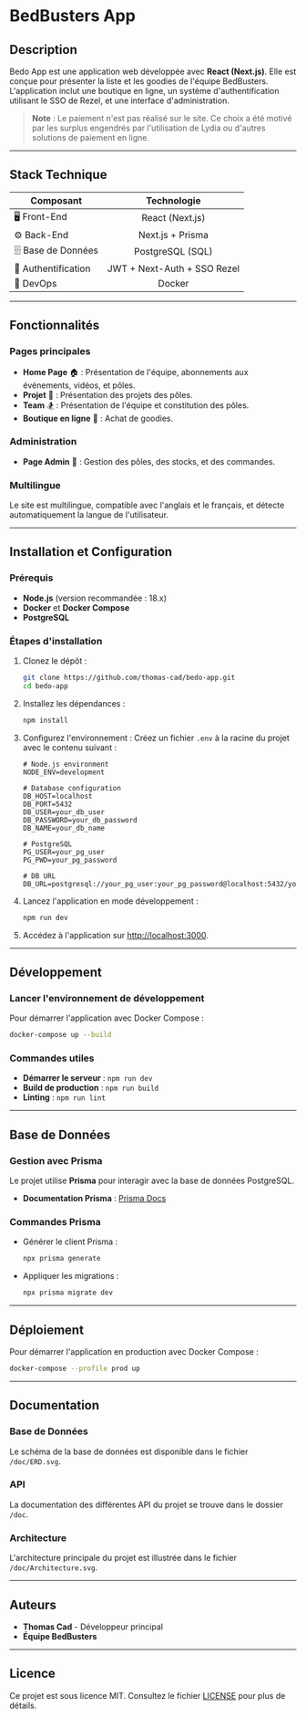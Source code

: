 # BedBusters App

## Description

Bedo App est une application web développée avec **React (Next.js)**. Elle est conçue pour présenter la liste et les goodies de l'équipe BedBusters. L'application inclut une boutique en ligne, un système d'authentification utilisant le SSO de Rezel, et une interface d'administration.

> **Note** : Le paiement n'est pas réalisé sur le site. Ce choix a été motivé par les surplus engendrés par l'utilisation de Lydia ou d'autres solutions de paiement en ligne.

---

## Stack Technique

| Composant           |            Technologie             |
|---------------------|:----------------------------------:|
| 🖥 Front-End        |          React (Next.js)           |
| ⚙️ Back-End         |       Next.js + Prisma             |
| 🗄 Base de Données  |        PostgreSQL (SQL)            |
| 🔐 Authentification | JWT + Next-Auth + SSO Rezel        |
| 🚀 DevOps           |             Docker                 |

---

## Fonctionnalités

### Pages principales
- **Home Page** 🏠 : Présentation de l'équipe, abonnements aux événements, vidéos, et pôles.
- **Projet** 🚀 : Présentation des projets des pôles.
- **Team** 🏂 : Présentation de l'équipe et constitution des pôles.
- **Boutique en ligne** 🛒 : Achat de goodies.

### Administration
- **Page Admin** 🔧 : Gestion des pôles, des stocks, et des commandes.

### Multilingue
Le site est multilingue, compatible avec l'anglais et le français, et détecte automatiquement la langue de l'utilisateur.

---

## Installation et Configuration

### Prérequis
- **Node.js** (version recommandée : 18.x)
- **Docker** et **Docker Compose**
- **PostgreSQL**

### Étapes d'installation

1. Clonez le dépôt :
   ```bash
   git clone https://github.com/thomas-cad/bedo-app.git
   cd bedo-app
   ```

2. Installez les dépendances :
   ```bash
   npm install
   ```

3. Configurez l'environnement :
   Créez un fichier `.env` à la racine du projet avec le contenu suivant :
   ```env
   # Node.js environment
   NODE_ENV=development

   # Database configuration
   DB_HOST=localhost
   DB_PORT=5432
   DB_USER=your_db_user
   DB_PASSWORD=your_db_password
   DB_NAME=your_db_name

   # PostgreSQL
   PG_USER=your_pg_user
   PG_PWD=your_pg_password

   # DB URL
   DB_URL=postgresql://your_pg_user:your_pg_password@localhost:5432/your_db_name
   ```

4. Lancez l'application en mode développement :
   ```bash
   npm run dev
   ```

5. Accédez à l'application sur [http://localhost:3000](http://localhost:3000).

---

## Développement

### Lancer l'environnement de développement
Pour démarrer l'application avec Docker Compose :
```bash
docker-compose up --build
```

### Commandes utiles
- **Démarrer le serveur** : `npm run dev`
- **Build de production** : `npm run build`
- **Linting** : `npm run lint`

---

## Base de Données

### Gestion avec Prisma
Le projet utilise **Prisma** pour interagir avec la base de données PostgreSQL.

- **Documentation Prisma** : [Prisma Docs](https://www.prisma.io/docs)

### Commandes Prisma
- Générer le client Prisma :
  ```bash
  npx prisma generate
  ```
- Appliquer les migrations :
  ```bash
  npx prisma migrate dev
  ```

---

## Déploiement

Pour démarrer l'application en production avec Docker Compose :
```bash
docker-compose --profile prod up
```

---

## Documentation

### Base de Données
Le schéma de la base de données est disponible dans le fichier `/doc/ERD.svg`.

### API
La documentation des différentes API du projet se trouve dans le dossier `/doc`.

### Architecture
L'architecture principale du projet est illustrée dans le fichier `/doc/Architecture.svg`.

---

## Auteurs

- **Thomas Cad** - Développeur principal
- **Équipe BedBusters**

---

## Licence

Ce projet est sous licence MIT. Consultez le fichier [LICENSE](LICENSE) pour plus de détails.